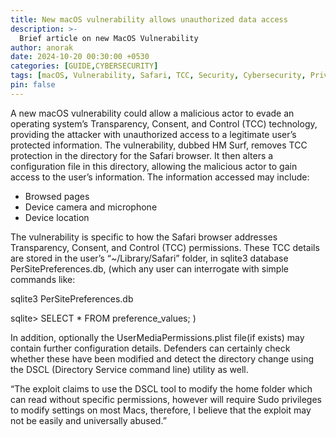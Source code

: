 ```yaml
---
title: New macOS vulnerability allows unauthorized data access
description: >-
  Brief article on new MacOS Vulnerability
author: anorak
date: 2024-10-20 00:30:00 +0530
categories: [GUIDE,CYBERSECURITY]
tags: [macOS, Vulnerability, Safari, TCC, Security, Cybersecurity, Privacy]
pin: false
---
```


A new macOS vulnerability could allow a malicious actor to evade an operating system’s Transparency, Consent, and Control (TCC) technology, providing the attacker with unauthorized access to a legitimate user’s protected information. The vulnerability, dubbed HM Surf, removes TCC protection in the directory for the Safari browser. It then alters a configuration file in this directory, allowing the malicious actor to gain access to the user’s information. The information accessed may include: 

  -  Browsed pages
  -  Device camera and microphone 
  -  Device location 


The vulnerability is specific to how the Safari browser addresses Transparency, Consent, and Control (TCC) permissions. These TCC details are stored in the user’s “~/Library/Safari” folder, in sqlite3 database PerSitePreferences.db, (which any user can interrogate with simple commands like: 

sqlite3 PerSitePreferences.db

sqlite> SELECT * FROM preference_values; ) 

In addition, optionally the UserMediaPermissions.plist file(if exists) may contain further configuration details. Defenders can certainly check whether these have been modified and detect the directory change using the DSCL (Directory Service command line) utility as well.

“The exploit claims to use the DSCL tool to modify the home folder which can read without specific permissions, however will require Sudo privileges to modify settings on most Macs, therefore, I believe that the exploit may not be easily and universally abused.”

